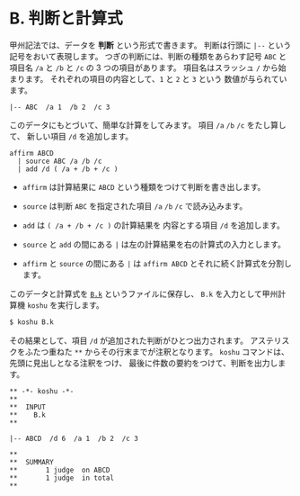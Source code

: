 # B. 判断と計算式


甲州記法では、データを **判断** という形式で書きます。
判断は行頭に `|--` という記号をおいて表現します。
つぎの判断には、判断の種類をあらわす記号 `ABC` と
項目名 `/a` と `/b` と `/c` の 3 つの項目があります。
項目名はスラッシュ `/` から始まります。
それぞれの項目の内容として、`1` と `2` と `3` という
数値が与られています。

``` text
|-- ABC  /a 1  /b 2  /c 3
```

このデータにもとづいて、簡単な計算をしてみます。
項目 `/a` `/b` `/c` をたし算して、
新しい項目 `/d` を追加します。

``` text
affirm ABCD
  | source ABC /a /b /c
  | add /d ( /a + /b + /c )
```

- `affirm` は計算結果に `ABCD` という種類をつけて判断を書き出します。

- `source` は判断 `ABC` を指定された項目 `/a` `/b` `/c` で読み込みます。

- `add` は `( /a + /b + /c )` の計算結果を
  内容とする項目 `/d` を追加します。

- `source` と `add` の間にある `|`
  は左の計算結果を右の計算式の入力とします。

- `affirm` と `source` の間にある `|`
  は `affirm ABCD` とそれに続く計算式を分割します。

このデータと計算式を [`B.k`][B.k] というファイルに保存し、
`B.k` を入力として甲州計算機 `koshu` を実行します。

``` sh
$ koshu B.k
```

その結果として、項目 `/d` が追加された判断がひとつ出力されます。
アステリスクをふたつ重ねた `**` からその行末までが注釈となります。
`koshu` コマンドは、先頭に見出しとなる注釈をつけ、
最後に件数の要約をつけて、判断を出力します。

``` text
** -*- koshu -*-
**  
**  INPUT
**    B.k
**    

|-- ABCD  /d 6  /a 1  /b 2  /c 3

**  
**  SUMMARY
**       1 judge  on ABCD
**       1 judge  in total
**
```


[B.k]:  https://github.com/seinokatsuhiro/abc-of-koshucode/blob/master/draft/japanese/section/B/B.k

<!-- ------------------------------------------------------------------
|-- TERM  /ja0 'は  /ja '判断            /en "judge"
------------------------------------------------------------------- -->

